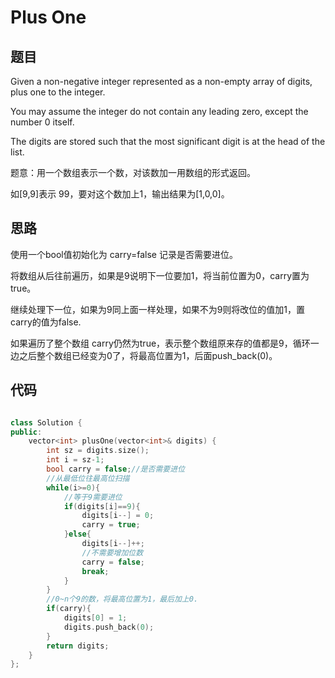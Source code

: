 # Plus One

## 题目

Given a non-negative integer represented as a non-empty array of digits, plus one to the integer.

You may assume the integer do not contain any leading zero, except the number 0 itself.

The digits are stored such that the most significant digit is at the head of the list.

题意：用一个数组表示一个数，对该数加一用数组的形式返回。

如[9,9]表示 99，要对这个数加上1，输出结果为[1,0,0]。

## 思路

   使用一个bool值初始化为 carry=false 记录是否需要进位。
   
   将数组从后往前遍历，如果是9说明下一位要加1，将当前位置为0，carry置为true。
   
   继续处理下一位，如果为9同上面一样处理，如果不为9则将改位的值加1，置carry的值为false.
   
   如果遍历了整个数组 carry仍然为true，表示整个数组原来存的值都是9，循环一边之后整个数组已经变为0了，将最高位置为1，后面push_back(0)。
   
## 代码

```cpp

class Solution {
public:
    vector<int> plusOne(vector<int>& digits) {
        int sz = digits.size();
        int i = sz-1;
        bool carry = false;//是否需要进位
        //从最低位往最高位扫描
        while(i>=0){
            //等于9需要进位
            if(digits[i]==9){
                digits[i--] = 0; 
                carry = true;
            }else{
                digits[i--]++;
                //不需要增加位数
                carry = false;
                break;
            }
        }
        //0~n个9的数，将最高位置为1，最后加上0.
        if(carry){
            digits[0] = 1;
            digits.push_back(0);
        }
        return digits;
    }
};

```
